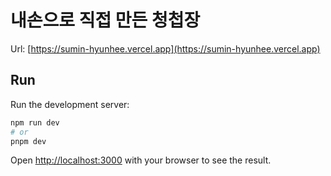 # 내손으로 직접 만든 청첩장

Url: [https://sumin-hyunhee.vercel.app](https://sumin-hyunhee.vercel.app)

## Run

Run the development server:

```bash
npm run dev
# or
pnpm dev
```

Open [http://localhost:3000](http://localhost:3000) with your browser to see the result.

